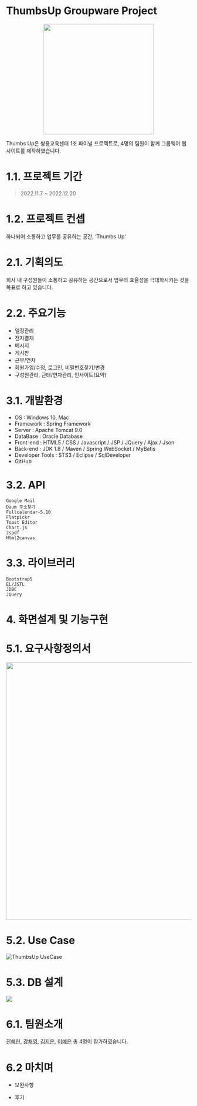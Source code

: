 # ThumbsUp Groupware Project
<p align="center"><img src="https://s3.us-west-2.amazonaws.com/secure.notion-static.com/75eee8bc-227d-4b6d-a69c-562658fb6e08/ThumbsUp%EB%A1%9C%EA%B3%A0.jpg?X-Amz-Algorithm=AWS4-HMAC-SHA256&X-Amz-Content-Sha256=UNSIGNED-PAYLOAD&X-Amz-Credential=AKIAT73L2G45EIPT3X45%2F20221226%2Fus-west-2%2Fs3%2Faws4_request&X-Amz-Date=20221226T081833Z&X-Amz-Expires=86400&X-Amz-Signature=27a377de239444c6a7b38b2e91977323f41c5f2b58a704143d266e88faa398e9&X-Amz-SignedHeaders=host&response-content-disposition=filename%3D%22ThumbsUp%25EB%25A1%259C%25EA%25B3%25A0.jpg%22&x-id=GetObject" width="300px"/></p>
Thumbs Up은 쌍용교육센터 1조 파이널 프로젝트로, 4명의 팀원이 함께 그룹웨어 웹사이트를 제작하였습니다.

# 1.1. 프로젝트 기간
> 2022.11.7 ~ 2022.12.20


# 1.2. 프로젝트 컨셉
하나되어 소통하고 업무를 공유하는 공간, ‘Thumbs Up'

# 2.1. 기획의도
회사 내 구성원들이 소통하고 공유하는 공간으로서
업무의 효율성을 극대화시키는 것을 목표로 하고 있습니다.

# 2.2. 주요기능
- 일정관리
- 전자결재
- 메시지
- 게시판
- 근무/연차
- 회원가입/수정, 로그인, 비밀번호찾기/변경
- 구성원관리, 근태/연차관리, 인사이트(요약)

# 3.1. 개발환경
- OS : Windows 10, Mac
- Framework : Spring Framework
- Server : Apache Tomcat 9.0
- DataBase : Oracle Database
- Front-end : HTML5 / CSS / Javascript / JSP / JQuery / Ajax / Json 
- Back-end : JDK 1.8 / Maven / Spring WebSocket / MyBatis
- Developer Tools : STS3 / Eclipse / SqlDeveloper
- GitHub

# 3.2. API
```
Google Mail
Daum 주소찾기
Fullcalendar-5.10
Flatpickr
Toast Editor
Chart.js
Jspdf
Html2canvas
```

# 3.3. 라이브러리
```
Bootstrap5
EL/JSTL
JDBC
JQuery
```
# 4. 화면설계 및 기능구현


# 5.1. 요구사항정의서
<img src="https://s3.us-west-2.amazonaws.com/secure.notion-static.com/0ed4b67a-de16-4dc0-8dd5-e7e7f5a89054/%EC%9A%94%EA%B5%AC%EC%82%AC%ED%95%AD%EC%A0%95%EC%9D%98%EC%84%9C.png?X-Amz-Algorithm=AWS4-HMAC-SHA256&X-Amz-Content-Sha256=UNSIGNED-PAYLOAD&X-Amz-Credential=AKIAT73L2G45EIPT3X45%2F20221226%2Fus-west-2%2Fs3%2Faws4_request&X-Amz-Date=20221226T080455Z&X-Amz-Expires=86400&X-Amz-Signature=225d39a3ae8d13512c95f56989a26a7be5fc4132d6b13528e1d78161c0468ea4&X-Amz-SignedHeaders=host&response-content-disposition=filename%3D%22%25EC%259A%2594%25EA%25B5%25AC%25EC%2582%25AC%25ED%2595%25AD%25EC%25A0%2595%25EC%259D%2598%25EC%2584%259C.png%22&x-id=GetObject" width="700px">

# 5.2. Use Case
![ThumbsUp UseCase](https://s3.us-west-2.amazonaws.com/secure.notion-static.com/e80ad7dc-4168-4b2f-af2c-ad0d2b731b6b/Usecase.png?X-Amz-Algorithm=AWS4-HMAC-SHA256&X-Amz-Content-Sha256=UNSIGNED-PAYLOAD&X-Amz-Credential=AKIAT73L2G45EIPT3X45%2F20221226%2Fus-west-2%2Fs3%2Faws4_request&X-Amz-Date=20221226T071021Z&X-Amz-Expires=86400&X-Amz-Signature=e2fb36d6e52d6667bed7475abce4a389d5ea685f782e5afe883d6be01bafde3d&X-Amz-SignedHeaders=host&response-content-disposition=filename%3D%22Usecase.png%22&x-id=GetObject)
# 5.3. DB 설계
<img src="https://s3.us-west-2.amazonaws.com/secure.notion-static.com/e3dd001a-5123-4cfa-8b19-6679c2866667/DB%EB%AA%A8%EB%8D%B8%EB%A7%81.jpg?X-Amz-Algorithm=AWS4-HMAC-SHA256&X-Amz-Content-Sha256=UNSIGNED-PAYLOAD&X-Amz-Credential=AKIAT73L2G45EIPT3X45%2F20221226%2Fus-west-2%2Fs3%2Faws4_request&X-Amz-Date=20221226T082311Z&X-Amz-Expires=86400&X-Amz-Signature=4acebcab66e733cce5d289e111b330bcbe967f2ff2b989ca5dc4e64281192b10&X-Amz-SignedHeaders=host&response-content-disposition=filename%3D%22DB%25EB%25AA%25A8%25EB%258D%25B8%25EB%25A7%2581.jpg%22&x-id=GetObject">

# 6.1. 팀원소개
[진혜린](https://github.com/hrJin9), [강채영](https://github.com/chaeo), [김지은](https://github.com/jinnssi), [이예은](https://github.com/yenioo) 총 4명이 참가하였습니다.

# 6.2 마치며
- 보완사항

- 후기


